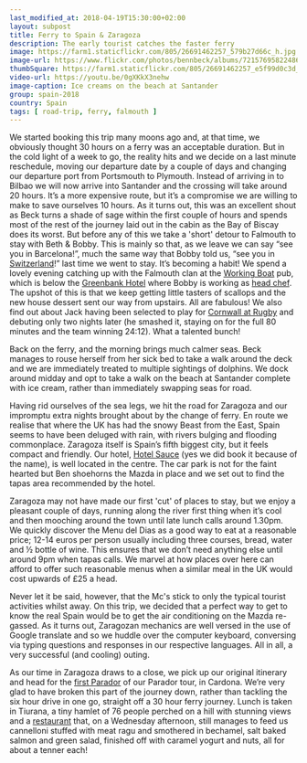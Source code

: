 ```yaml
---
last_modified_at: 2018-04-19T15:30:00+02:00
layout: subpost
title: Ferry to Spain & Zaragoza
description: The early tourist catches the faster ferry
image: https://farm1.staticflickr.com/805/26691462257_579b27d66c_h.jpg
image-url: https://www.flickr.com/photos/bennbeck/albums/72157695822486855
thumbSquare: https://farm1.staticflickr.com/805/26691462257_e5f99d0c3d_q.jpg
video-url: https://youtu.be/0gXKkX3nehw
image-caption: Ice creams on the beach at Santander
group: spain-2018
country: Spain
tags: [ road-trip, ferry, falmouth ]
---
```


We started booking this trip many moons ago and, at that time, we obviously thought 30 hours on a ferry was an acceptable duration. 
But in the cold light of a week to go, the reality hits and we decide on a last minute reschedule, moving our departure date by a couple of days and changing 
our departure port from Portsmouth to Plymouth. Instead of arriving in to Bilbao we will now arrive into Santander and the crossing will take around 20 hours. 
It’s a more expensive route, but it’s a compromise we are willing to make to save ourselves 10 hours. As it turns out, this was an excellent shout as Beck turns 
a shade of sage within the first couple of hours and spends most of the rest of the journey laid out in the cabin as the Bay of Biscay does its worst. 
But before any of this we take a 'short' detour to Falmouth to stay with Beth & Bobby. This is mainly so that, as we leave we can say “see you in Barcelona!”, 
much the same way that Bobby told us, “see you in [Switzerland](/2018/01/28/switzerland.html)!” last time we went to stay. It’s becoming a habit! We spend a lovely evening catching up with 
the Falmouth clan at the [Working Boat](https://www.greenbank-hotel.co.uk/food-and-drink/the-working-boat-pub/) pub, which is below the [Greenbank Hotel](https://www.greenbank-hotel.co.uk/) where Bobby is working as [head chef](https://www.greenbank-hotel.co.uk/our-hotel/blog/meet-our-new-head-chef-bobby-southworth/greenbank-hotel-head-chef-bobby-southworth-falmouth-cornwall-chefs/). 
The  upshot of this is that we keep getting little tasters of scallops and the new house  dessert sent our way from upstairs. All are fabulous! 
We also find out about Jack having been selected to play for [Cornwall at Rugby](http://www.cornwall-rfu.org.uk/news/item/1284-tamar-cup-teams-announced) and debuting only two nights later (he smashed it, staying on for the full 80 minutes and the team winning 24:12).
What a talented bunch! 

Back on the ferry, and the morning brings much calmer seas. 
Beck manages to rouse herself from her sick bed to take a walk around the deck and we are immediately treated to multiple sightings of dolphins. 
We dock around midday and opt to take a walk on the beach at Santander complete with ice cream, rather than immediately swapping seas for road. 

Having rid ourselves of the sea legs, we hit the road for Zaragoza and our impromptu extra nights brought about by the change of ferry. 
En route we realise that where the UK has had the snowy Beast from the East, Spain seems to have been deluged with rain, with rivers bulging and flooding commonplace.
Zaragoza itself is Spain’s fifth biggest city, but it feels compact and friendly. Our hotel, [Hotel Sauce](https://www.hotelsauce.com/en/) (yes we did book it because of the name), is well located in the centre.
The car park is not for the faint hearted but Ben shoehorns the Mazda in place and we set out to find the tapas area recommended by the hotel. 

Zaragoza may not have made our first 'cut' of places to stay, but we enjoy a pleasant couple of days, running along the river first thing when it’s cool and then mooching around
the town until late lunch calls around 1.30pm. We quickly discover the Menu del Dias as a good way to eat at a reasonable price; 12-14 euros per person usually including three
courses, bread, water and ½ bottle of wine. This ensures that we don’t need anything else until around 9pm when tapas calls. We marvel at how places over here can afford to offer
such reasonable menus when a similar meal in the UK would cost upwards of £25 a head.

Never let it be said, however, that the Mc's stick to only the typical tourist activities whilst away. On this trip, we decided that a perfect way to get to know the real
Spain would be to get the air conditioning on the Mazda re-gassed. As it turns out, Zaragozan mechanics are well versed in the use of Google translate and so we huddle over
the computer keyboard, conversing via typing questions and responses in our respective languages. All in all, a very successful (and cooling) outing.

As our time in Zaragoza draws to a close, we pick up our original itinerary and head for the [first Parador](http://www.parador.es/en/paradores/parador-de-carmona) of our Parador tour, in Cardona. We’re very glad to have broken
this part of the journey down, rather than tackling the six hour drive in one go, straight off a 30 hour ferry journey. Lunch is taken in Tiurana, a tiny hamlet of 76 people perched
on a hill with stunning views and a [restaurant](http://restaurantsoles.blogspot.com.es/) that, on a Wednesday afternoon, still manages to feed us cannelloni stuffed with meat ragu and smothered in bechamel, salt baked salmon
and green salad, finished off with caramel yogurt and nuts, all for about a tenner each! 